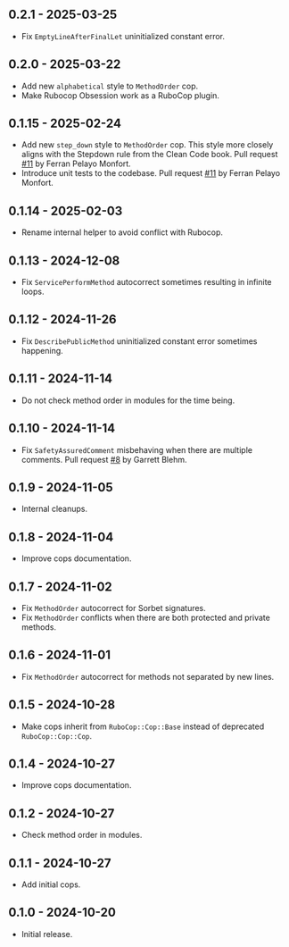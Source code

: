 ## 0.2.1 - 2025-03-25

- Fix `EmptyLineAfterFinalLet` uninitialized constant error.

## 0.2.0 - 2025-03-22

- Add new `alphabetical` style to `MethodOrder` cop.
- Make Rubocop Obsession work as a RuboCop plugin.

## 0.1.15 - 2025-02-24

- Add new `step_down` style to `MethodOrder` cop. This style more closely
  aligns with the Stepdown rule from the Clean Code book. Pull request
  [#11](https://github.com/jeromedalbert/rubocop-obsession/pull/11) by Ferran
  Pelayo Monfort.
- Introduce unit tests to the codebase. Pull request
  [#11](https://github.com/jeromedalbert/rubocop-obsession/pull/11) by Ferran
  Pelayo Monfort.

## 0.1.14 - 2025-02-03

- Rename internal helper to avoid conflict with Rubocop.

## 0.1.13 - 2024-12-08

- Fix `ServicePerformMethod` autocorrect sometimes resulting in infinite loops.

## 0.1.12 - 2024-11-26

- Fix `DescribePublicMethod` uninitialized constant error sometimes happening.

## 0.1.11 - 2024-11-14

- Do not check method order in modules for the time being.

## 0.1.10 - 2024-11-14

- Fix `SafetyAssuredComment` misbehaving when there are multiple comments. Pull
  request [#8](https://github.com/jeromedalbert/rubocop-obsession/pull/8) by
  Garrett Blehm.

## 0.1.9 - 2024-11-05

- Internal cleanups.

## 0.1.8 - 2024-11-04

- Improve cops documentation.

## 0.1.7 - 2024-11-02

- Fix `MethodOrder` autocorrect for Sorbet signatures.
- Fix `MethodOrder` conflicts when there are both protected and private
  methods.

## 0.1.6 - 2024-11-01

- Fix `MethodOrder` autocorrect for methods not separated by new lines.

## 0.1.5 - 2024-10-28

- Make cops inherit from `RuboCop::Cop::Base` instead of deprecated
  `RuboCop::Cop::Cop`.

## 0.1.4 - 2024-10-27

- Improve cops documentation.

## 0.1.2 - 2024-10-27

- Check method order in modules.

## 0.1.1 - 2024-10-27

- Add initial cops.

## 0.1.0 - 2024-10-20

- Initial release.
